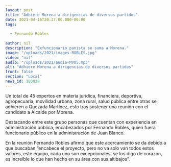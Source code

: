 ```yaml
---
layout: post
title: "Adhiere Morena a dirigencias de diversos partidos"
date: 2021-04-16T20:37:00.000-06:00
tags:
  
  - Fernando Robles
  
author: nil
description: "Exfuncionario panista se suma a Morena."
image: "/uploads/2021/images-ROBLES.jpg"
video: "nil"
audio: "/uploads/2021/audio-MV05.mp3"
alt: "Adhiere Morena a dirigencias de diversos partidos"
front: false
section: "Local"
news_id: 183928
---
```


Un total de 45 expertos en materia jurídica, financiera, deportiva, agropecuaria, movilidad urbana, zona rural, salud pública entre otras se adhieren a Quezada Martínez, esto tras sostener una reunión con el candidato a Alcalde por Morena.

Destacando entre este grupo personas que cuentan con experiencia en administración pública, encabezados por Fernando Robles, quien fuera funcionario público en la administración de Juan Blanco.

En la reunión Fernando Robles afirmó que este acercamiento se da debido a que buscaban “encabece el proyecto, pero no va solo van todos estos valores, este equipo, cada uno son excepcionales, se los digo de corazón, es increíble lo que han hecho en su área con sus altibajos”.
